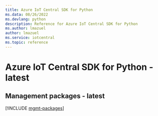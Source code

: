 ```yaml
---
title: Azure IoT Central SDK for Python
ms.data: 08/26/2022
ms.devlang: python
description: Reference for Azure IoT Central SDK for Python
ms.author: lmazuel
author: lmazuel
ms.service: iotcentral
ms.topic: reference
---
```

# Azure IoT Central SDK for Python - latest

## Management packages - latest
[!INCLUDE [mgmt-packages](iot-central-mgmt-index.md)]